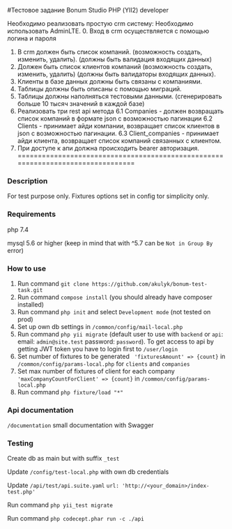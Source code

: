 #Тестовое задание Bonum Studio
РНР (YII2) developer

Необходимо реализовать простую crm систему:
Необходимо использовать AdminLTE.
0. Вход в crm осуществляется с помощью логина и пароля
1. В crm должен быть список компаний. (возможность создать, изменить, удалить).
(должны быть валидация входящих данных)
2. Должен быть список клиентов компаний (возможность создать, изменить, удалить) (должны быть валидаторы входящих данных).
3. Клиенты в базе данных должны быть связаны с компаниями.
4. Таблицы должны быть описаны с помощью миграций.
5. Таблицы должны наполняться тестовыми данными. (сгенерировать больше 10 тысяч
значений в каждой базе)
6. Реализовать три rest api метода
6.1 Companies - должен возвращать список компаний в формате json с возможностью
пагинации
6.2 Clients - принимает айди компании, возвращает список клиентов в json с возможностью пагинации.
6.3 Client_companies - принимает айди клиента, возвращает список компаний связанных с клиентом.
7. При доступе к апи должна происходить bearer авторизация.
================================================================================
### Description
For test purpose only.
Fixtures options set in config tor simplicity only.

### Requirements   
php 7.4 

mysql 5.6 or higher (keep in mind that with ^5.7 can be `Not in Group By` error)

### How to use

1. Run command `git clone https://github.com/akulyk/bonum-test-task.git`
2. Run command `compose install` (you should already have composer installed)   
3. Run command `php init` and select `Development mode` (not tested on prod)
4. Set up own db settings in `/common/config/mail-local.php`
5. Run command `php yii migrate`
   (default user to use with `backend` or `api`:
   email: `admin@site.test`
   password: `password`).
   To get access to api by getting JWT token you have to login first to `/user/login`
6. Set number of fixtures to be generated ` 'fixturesAmount' => {count}` 
   in `/common/config/params-local.php` for `clients` and `companies`
7. Set max number of fixtures of client for each company ` 'maxCompanyCountForClient' => {count}`
   in `/common/config/params-local.php`
8. Run command `php fixture/load "*"`

### Api documentation
`/documentation` small documentation with Swagger

### Testing
Create db as main but with suffix `_test`

Update `/config/test-local.php` with own db credentials

Update `/api/test/api.suite.yaml`
    `url: 'http://<your_domain>/index-test.php'`

Run command `php yii_test migrate`

Run command `php codecept.phar run -c ./api`


